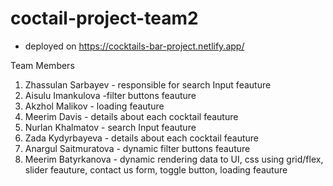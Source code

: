 # coctail-project-team2

- deployed on https://cocktails-bar-project.netlify.app/


Team Members

1. Zhassulan Sarbayev - responsible for search Input feauture
2. Aisulu Imankulova -filter buttons feauture
3. Akzhol Malikov - loading feauture
4. Meerim Davis - details about each cocktail feauture
5. Nurlan Khalmatov - search Input feauture
6. Zada Kydyrbayeva - details about each cocktail feauture
7. Anargul Saitmuratova - dynamic filter buttons feauture
8. Meerim Batyrkanova - dynamic rendering data to UI, css using grid/flex, slider feauture, contact us form, toggle button, loading feauture


